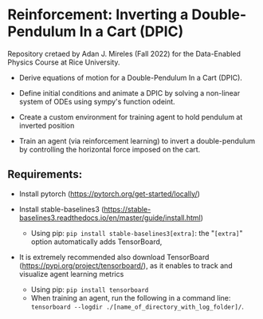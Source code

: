 # Reinforcement: Inverting a Double-Pendulum In a Cart (DPIC)
Repository cretaed by Adan J. Mireles (Fall 2022) for the Data-Enabled Physics Course at Rice University.


- Derive equations of motion for a Double-Pendulum In a Cart (DPIC).

- Define initial conditions and animate a DPIC by solving a non-linear system of ODEs using sympy's function odeint.

- Create a custom environment for training agent to hold pendulum at inverted position

- Train an agent (via reinforcement learning) to invert a double-pendulum by controlling the horizontal force imposed on the cart. 

## Requirements:

- Install pytorch (https://pytorch.org/get-started/locally/) 

- Install stable-baselines3 (https://stable-baselines3.readthedocs.io/en/master/guide/install.html)
  - Using pip:  ``` pip install stable-baselines3[extra] ```: the "```[extra]```" option automatically adds TensorBoard, 

- It is extremely recommended also download TensorBoard (https://pypi.org/project/tensorboard/), as it enables to track and visualize agent learning metrics  
  - Using pip:  ``` pip install tensorboard ```
  - When training an agent, run the following in a command line: ```tensorboard --logdir ./[name_of_directory_with_log_folder]/```. 
